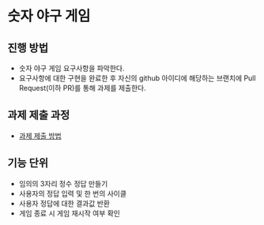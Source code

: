 # 숫자 야구 게임
## 진행 방법
* 숫자 야구 게임 요구사항을 파악한다.
* 요구사항에 대한 구현을 완료한 후 자신의 github 아이디에 해당하는 브랜치에 Pull Request(이하 PR)를 통해 과제를 제출한다.

## 과제 제출 과정
* [과제 제출 방법](https://github.com/next-step/nextstep-docs/tree/master/precourse)

## 기능 단위

- 임의의 3자리 정수 정답 만들기
- 사용자의 정답 입력 및 한 번의 사이클
- 사용자 정답에 대한 결과값 반환
- 게임 종료 시 게임 재시작 여부 확인